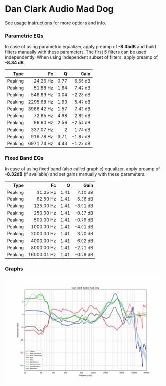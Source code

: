 # Dan Clark Audio Mad Dog
See [usage instructions](https://github.com/jaakkopasanen/AutoEq#usage) for more options and info.

### Parametric EQs
In case of using parametric equalizer, apply preamp of **-8.35dB** and build filters manually
with these parameters. The first 5 filters can be used independently.
When using independent subset of filters, apply preamp of **-8.34 dB**.

| Type    | Fc         |    Q | Gain     |
|--------:|-----------:|-----:|---------:|
| Peaking | 24.26 Hz   | 0.77 | 6.66 dB  |
| Peaking | 51.88 Hz   | 1.64 | 7.42 dB  |
| Peaking | 546.89 Hz  | 0.04 | -2.28 dB |
| Peaking | 2295.68 Hz | 1.93 | 5.47 dB  |
| Peaking | 3986.42 Hz | 1.57 | 7.43 dB  |
| Peaking | 72.65 Hz   | 4.98 | 2.89 dB  |
| Peaking | 96.60 Hz   | 2.56 | -2.54 dB |
| Peaking | 337.07 Hz  | 2    | 1.74 dB  |
| Peaking | 916.78 Hz  | 3.71 | -1.87 dB |
| Peaking | 6971.74 Hz | 4.43 | -1.23 dB |

### Fixed Band EQs
In case of using fixed band (also called graphic) equalizer, apply preamp of **-8.32dB**
(if available) and set gains manually with these parameters.

| Type    | Fc          |    Q | Gain     |
|--------:|------------:|-----:|---------:|
| Peaking | 31.25 Hz    | 1.41 | 7.10 dB  |
| Peaking | 62.50 Hz    | 1.41 | 5.36 dB  |
| Peaking | 125.00 Hz   | 1.41 | -3.91 dB |
| Peaking | 250.00 Hz   | 1.41 | -0.37 dB |
| Peaking | 500.00 Hz   | 1.41 | -0.79 dB |
| Peaking | 1000.00 Hz  | 1.41 | -4.01 dB |
| Peaking | 2000.00 Hz  | 1.41 | 3.20 dB  |
| Peaking | 4000.00 Hz  | 1.41 | 6.02 dB  |
| Peaking | 8000.00 Hz  | 1.41 | -2.21 dB |
| Peaking | 16000.01 Hz | 1.41 | -0.29 dB |

### Graphs
![](./Dan%20Clark%20Audio%20Mad%20Dog.png)